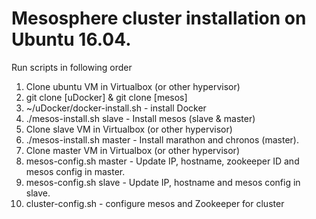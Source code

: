 # Mesosphere cluster installation on Ubuntu 16.04.
Run scripts in following order
1) Clone ubuntu VM in Virtualbox (or other hypervisor)
2) git clone [uDocker] & git clone [mesos]
3) ~/uDocker/docker-install.sh - install Docker
4) ./mesos-install.sh slave - Install mesos (slave & master)
5) Clone slave VM in Virtualbox (or other hypervisor) 
6) ./mesos-install.sh master - Install marathon and chronos (master).
7) Clone master VM in Virtualbox (or other hypervisor)
8) mesos-config.sh master - Update IP, hostname, zookeeper ID and mesos config in master.
9) mesos-config.sh slave - Update IP, hostname and mesos config in slave. 
10) cluster-config.sh - configure mesos and Zookeeper for cluster
